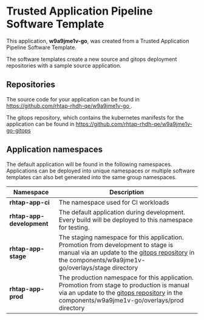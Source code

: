 # Trusted Application Pipeline Software Template

This application, **w9a9jme1v-go**, was created from a Trusted Application Pipeline Software Template.

The software templates create a new source and gitops deployment repositories with a sample source application. 

## Repositories

The source code for your application can be found in [https://github.com/rhtap-rhdh-qe/w9a9jme1v-go ](https://github.com/rhtap-rhdh-qe/w9a9jme1v-go ).
 
The gitops repository, which contains the kubernetes manifests for the application can be found in 
[https://github.com/rhtap-rhdh-qe/w9a9jme1v-go-gitops ](https://github.com/rhtap-rhdh-qe/w9a9jme1v-go-gitops ) 

## Application namespaces 

The default application will be found in the following namespaces. Applications can be deployed into unique namespaces or multiple software templates can also bet generated into the same group namespaces.  

|  Namespace   |  Description   |  
| -------- | -------- |
| **rhtap-app-ci** | The namespace used for CI workloads |
| **rhtap-app-development** | The default application during development. Every build will be deployed to this namespace for testing. |
| **rhtap-app-stage** | The staging namespace for this application. Promotion from development to stage is manual via an update to the [gitops repository](https://github.com/rhtap-rhdh-qe/w9a9jme1v-go-gitops ) in the components/w9a9jme1v-go/overlays/stage directory |
| **rhtap-app-prod** | The production namespace for this application. Promotion from stage to production is manual via an update to the [gitops repository](https://github.com/rhtap-rhdh-qe/w9a9jme1v-go-gitops ) in the components/w9a9jme1v-go/overlays/prod directory |